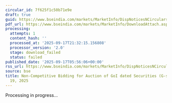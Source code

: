 ```yaml
---
circular_id: 7f625f1c50b71e9e
draft: true
guid: https://www.bseindia.com/markets/MarketInfo/DispNoticesNCirculars.aspx?Noticeid={D21411FA-9815-4B5F-B155-744D1F705C77}&noticeno=20250917-1&dt=09/17/2025&icount=1&totcount=57&flag=0
pdf_url: https://www.bseindia.com/markets/MarketInfo/DownloadAttach.aspx?id=20250917-1&attachedId=
processing:
  attempts: 1
  content_hash: ''
  processed_at: '2025-09-17T21:32:15.156808'
  processor_version: '2.0'
  stage: download_failed
  status: failed
published_date: '2025-09-17T05:56:06+00:00'
rss_url: https://www.bseindia.com/markets/MarketInfo/DispNoticesNCirculars.aspx?Noticeid={D21411FA-9815-4B5F-B155-744D1F705C77}&noticeno=20250917-1&dt=09/17/2025&icount=1&totcount=57&flag=0
source: bse
title: Non-Competitive Bidding for Auction of GoI dated Securities (G-secs) on September
  19, 2025
---
```


Processing in progress...